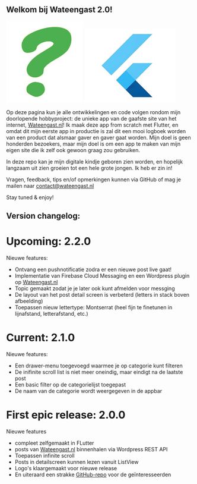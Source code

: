## Welkom bij Wateengast 2.0!
![vraagteken-2](vraagteken-2.png)
![flutterlogo](flutter200.jpg)

Op deze pagina kun je alle ontwikkelingen en code volgen rondom mijn doorlopende hobbyproject: de unieke app van de gaafste site van het internet, [Wateengast.nl](https://www.wateengast.nl)! Ik maak deze app from scratch met Flutter, en omdat dit mijn eerste app in productie is zal dit een mooi logboek worden van een product dat alsmaar gaver en gaver gaat worden. Mijn doel is geen honderden bezoekers, maar mijn doel is om een app te maken van mijn eigen site die ik zelf ook gewoon graag zou gebruiken. 

In deze repo kan je mijn digitale kindje geboren zien worden, en hopelijk langzaam uit zien groeien tot een hele grote jongen. Ik heb er zin in!

Vragen, feedback, tips en/of opmerkingen kunnen via GitHub of mag je mailen naar contact@wateengast.nl

Stay tuned & enjoy!


## Version changelog:

# Upcoming: 2.2.0
Nieuwe features:
- Ontvang een pushnotificatie zodra er een nieuwe post live gaat!
- Implementatie van Firebase Cloud Messaging en een Wordpress plugin op [Wateengast.nl](https://www.wateengast.nl)
- Topic gemaakt zodat je je later ook kunt afmelden voor messging
- De layout van het post detail screen is verbeterd (letters in stack boven afbeelding)
- Toepassen nieuw lettertype: Montserrat (heel fijn te finetunen in lijnafstand, letterafstand, etc.)

# Current: 2.1.0
Nieuwe features:
- Een drawer-menu toegevoegd waarmee je op categorie kunt filteren
- De inifinite scroll list is niet meer oneindig, maar eindigt na de laatste post
- Een basic filter op de categorielijst toegepast
- De naam van de categorie wordt weergegeven in de appbar

# First epic release: 2.0.0
Nieuwe features 
- compleet zelfgemaakt in FLutter
- posts van [Wateengast.nl](https://www.wateengast.nl) binnenhalen via Wordpress REST API
- Toepassen infinite scroll
- Posts in detailscreen kunnen lezen vanuit ListView
- Logo's klaargemaakt voor nieuwe release
- En uiteraard een strakke [GitHub-repo](https://github.com/reinonlein/wateengast/tree/master/apps/Flutter/wateengast) voor de geïnteresseerden

